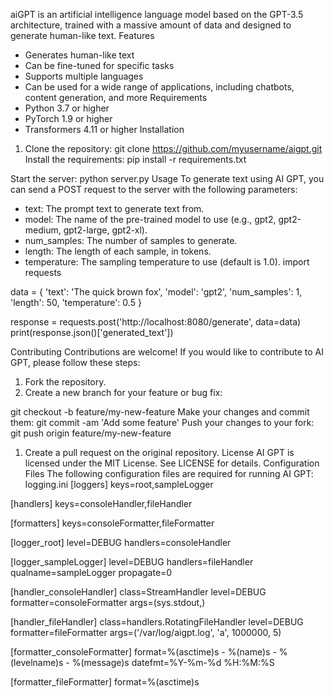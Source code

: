 aiGPT is an artificial intelligence language model based on the GPT-3.5 architecture, trained with a massive amount of data and designed to generate human-like text.
Features
* Generates human-like text
* Can be fine-tuned for specific tasks
* Supports multiple languages
* Can be used for a wide range of applications, including chatbots, content generation, and more
Requirements
* Python 3.7 or higher
* PyTorch 1.9 or higher
* Transformers 4.11 or higher
Installation
1. Clone the repository:
git clone https://github.com/myusername/aigpt.git
Install the requirements:
pip install -r requirements.txt

Start the server:
python server.py
Usage
To generate text using AI GPT, you can send a POST request to the server with the following parameters:
* text: The prompt text to generate text from.
* model: The name of the pre-trained model to use (e.g., gpt2, gpt2-medium, gpt2-large, gpt2-xl).
* num_samples: The number of samples to generate.
* length: The length of each sample, in tokens.
* temperature: The sampling temperature to use (default is 1.0).
import requests

data = {
    'text': 'The quick brown fox',
    'model': 'gpt2',
    'num_samples': 1,
    'length': 50,
    'temperature': 0.5
}

response = requests.post('http://localhost:8080/generate', data=data)
print(response.json()['generated_text'])

Contributing
Contributions are welcome! If you would like to contribute to AI GPT, please follow these steps:
1. Fork the repository.
2. Create a new branch for your feature or bug fix:

git checkout -b feature/my-new-feature
Make your changes and commit them:
git commit -am 'Add some feature'
Push your changes to your fork:
git push origin feature/my-new-feature
1. Create a pull request on the original repository.
License
AI GPT is licensed under the MIT License. See LICENSE for details.
Configuration Files
The following configuration files are required for running AI GPT:
logging.ini
[loggers]
keys=root,sampleLogger

[handlers]
keys=consoleHandler,fileHandler

[formatters]
keys=consoleFormatter,fileFormatter

[logger_root]
level=DEBUG
handlers=consoleHandler

[logger_sampleLogger]
level=DEBUG
handlers=fileHandler
qualname=sampleLogger
propagate=0

[handler_consoleHandler]
class=StreamHandler
level=DEBUG
formatter=consoleFormatter
args=(sys.stdout,)

[handler_fileHandler]
class=handlers.RotatingFileHandler
level=DEBUG
formatter=fileFormatter
args=('/var/log/aigpt.log', 'a', 1000000, 5)

[formatter_consoleFormatter]
format=%(asctime)s - %(name)s - %(levelname)s - %(message)s
datefmt=%Y-%m-%d %H:%M:%S

[formatter_fileFormatter]
format=%(asctime)s
